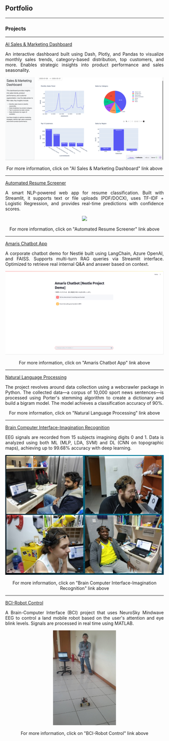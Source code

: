 ## Portfolio

---

### Projects


---

[AI Sales & Marketing Dashboard](https://github.com/Melvin555/ai-dashboard-sales-marketing)
<p align="justify">
    An interactive dashboard built using Dash, Plotly, and Pandas to visualize monthly sales trends, category-based distribution, top customers, and more. Enables strategic insights into product performance and sales seasonality.
</p>
<p align="center">
    <img src="images/dashboard_figure.png?raw=true" width="600">
</p>
<p align="center">
    For more information, click on "AI Sales & Marketing Dashboard" link above
</p>

---

[Automated Resume Screener](https://github.com/Melvin555/automated-resume-screener)
<p align="justify">
    A smart NLP-powered web app for resume classification. Built with Streamlit, it supports text or file uploads (PDF/DOCX), uses TF-IDF + Logistic Regression, and provides real-time predictions with confidence scores.
</p>
<p align="center">
    <img src="image/prediction_ui.png?raw=true" width="600">
</p>
<p align="center">
    For more information, click on "Automated Resume Screener" link above
</p>

---

[Amaris Chatbot App](https://github.com/Melvin555/melvin-proto-chatbotapp)
<p align="justify">
    A corporate chatbot demo for Nestlé built using LangChain, Azure OpenAI, and FAISS. Supports multi-turn RAG queries via Streamlit interface. Optimized to retrieve real internal Q&A and answer based on context.
</p>
<p align="center">
    <img src="https://raw.githubusercontent.com/Melvin555/melvin-proto-chatbotapp/main/figure/webchat_ui.png" width="600">
</p>
<p align="center">
    For more information, click on "Amaris Chatbot App" link above
</p>

---

[Natural Language Processing](/NLP)
<p align="justify">
    The project revolves around data collection using a webcrawler package in Python. The collected data—a corpus of 10,000 sport news sentences—is processed using Porter's stemming algorithm to create a dictionary and build a bigram model. The model achieves a classification accuracy of 90%.
</p>
<p align="center">
    For more information, click on "Natural Language Processing" link above
</p>

---

[Brain Computer Interface-Imagination Recognition](/BCI-Imagination)
<p align="justify">
    EEG signals are recorded from 15 subjects imagining digits 0 and 1. Data is analyzed using both ML (MLP, LDA, SVM) and DL (CNN on topographic maps), achieving up to 99.68% accuracy with deep learning.
</p>
<p align="center">
    <img src="images/BCI-Imagination.jpg?raw=true">
</p>
<p align="center">
    For more information, click on "Brain Computer Interface-Imagination Recognition" link above
</p>

---

[BCI-Robot Control](/BCI-RobotControl)
<p align="justify">
    A Brain-Computer Interface (BCI) project that uses NeuroSky Mindwave EEG to control a land mobile robot based on the user's attention and eye blink levels. Signals are processed in real time using MATLAB.
</p>
<p align="center">
    <img src="images/218405.jpg?raw=true" height="300" width="200">
</p>
<p align="center">
    For more information, click on "BCI-Robot Control" link above
</p>
